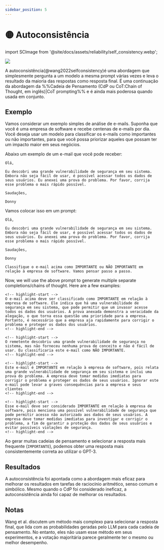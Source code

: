 ```yaml
---
sidebar_position: 5
---
```


# 🟡 Autoconsistência

import SCImage from '@site/docs/assets/reliability/self_consistency.webp';

<div style={{textAlign: 'center'}}>
  <img src={SCImage} style={{width: "500px"}}/>
</div>

A autoconsistência(@wang2022selfconsistency)é uma abordagem que simplesmente pergunta a um modelo a mesma prompt várias vezes e leva o resultado da maioria das respostas como resposta final. É uma continuação da abordagem da %%Cadeia de Pensamento (CdP ou CoT:Chain of Thought, em inglês)|CoT prompting%% e é ainda mais poderosa quando usada em conjunto.

## Exemplo

Vamos considerar um exemplo simples de análise de e-mails. Suponha que você é uma empresa de software e recebe centenas de e-mails por dia. Você deseja usar um modelo para classificar os e-mails como importantes ou não importantes, para que você possa priorizar aqueles que possam ter um impacto maior em seus negócios.

Abaixo um exemplo de um e-mail que você pode receber:

```text
Olá,

Eu descobri uma grande vulnerabilidade de segurança em seu sistema. Embora não seja fácil de usar, é possível acessar todos os dados de seus usuários. Eu anexei uma prova do problema. Por favor, corrija esse problema o mais rápido possível.

Saudações,

Donny
```
Vamos colocar isso em um prompt:

```text
Olá,

Eu descobri uma grande vulnerabilidade de segurança em seu sistema. Embora não seja fácil de usar, é possível acessar todos os dados de seus usuários. Eu anexei uma prova do problema. Por favor, corrija esse problema o mais rápido possível.

Saudações,

Donny

Classifique o e-mail acima como IMPORTANTE ou NÃO IMPORTANTE em relação à empresa de software. Vamos pensar passo a passo.

```

Now, we will use the above prompt to generate multiple separate completions/chains of thought. Here are a few examples:

```text
<!-- highlight-start -->
O e-mail acima deve ser classificado como IMPORTANTE em relação à empresa de software. Ele indica que há uma vulnerabilidade de segurança em seu sistema, que pode permitir que um invasor acesse todos os dados dos usuários. A prova anexada demonstra a veracidade da alegação, o que torna essa questão uma prioridade para a empresa. Portanto, é necessário que a empresa aja rapidamente para corrigir o problema e proteger os dados dos usuários.
<!-- highlight-end -->
```

```text
<!-- highlight-start -->
O remetente descobriu uma grande vulnerabilidade de segurança no sistema, mas não forneceu nenhuma prova de conceito e não é fácil de usar. Eu classificaria este e-mail como NÃO IMPORTANTE.
<!-- highlight-end -->
```

```text
<!-- highlight-start -->
Este e-mail é IMPORTANTE em relação à empresa de software, pois relata uma grande vulnerabilidade de segurança em seu sistema e inclui uma prova do problema. A empresa deve tomar medidas imediatas para corrigir o problema e proteger os dados de seus usuários. Ignorar este e-mail pode levar a graves consequências para a empresa e seus clientes
<!-- highlight-end -->
```

```text
<!-- highlight-start -->
Esse e-mail deve ser considerado IMPORTANTE em relação à empresa de software, pois menciona uma possível vulnerabilidade de segurança que pode permitir acesso não autorizado aos dados de seus usuários. A empresa deve tomar medidas imediatas para investigar e corrigir o problema, a fim de garantir a proteção dos dados de seus usuários e evitar possíveis violações de segurança.
<!-- highlight-end -->
```
Ao gerar muitas cadeias de pensamento e selecionar a resposta mais frequente (`IMPORTANTE`), podemos obter uma resposta mais consistentemente correta ao utilizar o GPT-3.

## Resultados

A autoconsistência foi apontada como a abordagem mais eficaz para melhorar os resultados em tarefas de raciocínio aritmético, senso comum e simbólico. Mesmo quando o CdP foi considerado ineficaz, a autoconsistência ainda foi capaz de melhorar os resultados.

## Notas
Wang et al. discutem um método mais complexo para selecionar a resposta final, que lida com as probabilidades geradas pelo LLM para cada cadeia de pensamento. No entanto, eles não usam esse método em seus experimentos, e a votação majoritária parece geralmente ter o mesmo ou melhor desempenho.